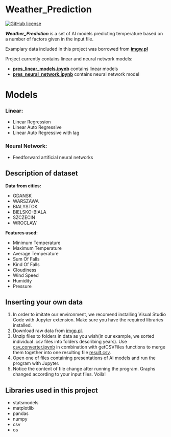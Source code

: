 # Weather_Prediction

[![GitHub license](https://img.shields.io/badge/license-MIT-blue.svg)](https://github.com/mikitomi21/Weather_Prediction/blob/main/LICENSE)

***Weather_Prediction*** is a set of AI models predicting temperature based on a number of factors given in the input file.

Examplary data included in this project was borrowed from **[imgw.pl](https://danepubliczne.imgw.pl)**

Project currently contains linear and neural network models:
-   [**pres_linear_models.ipynb**](https://github.com/mikitomi21/Weather_Prediction/blob/main/pres_linear_models.ipynb) contains linear models
-   [**pres_neural_network.ipynb**](https://github.com/mikitomi21/Weather_Prediction/blob/main/pres_neural_network.ipynb) contains neural network model

# Models
<h3>Linear:</h3>
<ul>
<li>Linear Regression</li>
<li>Linear Auto Regressive</li>
<li>Linear Auto Regressive with lag</li>
</ul>

<h3>Neural Network:</h3>
<ul>
<li>Feedforward artificial neural networks</li>
</ul>

## Description of dataset
<b>Data from cities:</b>
<ul>
<li>GDANSK</li>
<li>WARSZAWA</li>
<li>BIALYSTOK</li>
<li>BIELSKO-BIALA</li>
<li>SZCZECIN</li>
<li>WROCLAW</li>
</ul>

<b>Features used:</b>
<ul>
<li>Minimum Temperature</li>
<li>Maximum Temperature</li>
<li>Average Temperature</li>
<li>Sum Of Falls</li>
<li>Kind Of Falls</li>
<li>Cloudiness</li>
<li>Wind Speed</li>
<li>Humidity</li>
<li>Pressure</li>
</ul>

## Inserting your own data
<ol typ="1">
<li>In order to imitate our environment, we recomend installing Visual Studio Code with Jupyter extension. Make sure you have the required libraries installed.</li>
<li>Download raw data from <a href="https://danepubliczne.imgw.pl">imgp.pl</a>.</li>
<li>Unzip files to folders in data as you wish(in our example, we sorted individual .csv files into folders describing years). Use <a href="https://github.com/mikitomi21/Weather_Prediction/blob/main/csv_converter.ipynb">csv_converter.ipynb</a> in combination with getCSVFiles functions to merge them together into one resulting file <a href="https://github.com/mikitomi21/Weather_Prediction/blob/main/result.csv">result.csv</a>.</li>
<li>Open one of files containing presentations of AI models and run the program with Jupyter.</li>
<li>Notice the content of file change after running the program. Graphs changed according to your input files. Voilà!</li>
</ol>

## Libraries used in this project
<ul>
<li>statsmodels</li>
<li>matplotlib</li>
<li>pandas</li>
<li>numpy</li>
<li>csv</li>
<li>os</li>
</ul>
